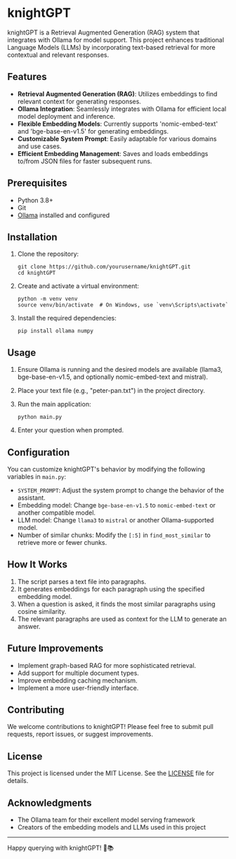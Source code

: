 # knightGPT

knightGPT is a Retrieval Augmented Generation (RAG) system that integrates with Ollama for model support. This project enhances traditional Language Models (LLMs) by incorporating text-based retrieval for more contextual and relevant responses.

## Features

- **Retrieval Augmented Generation (RAG)**: Utilizes embeddings to find relevant context for generating responses.
- **Ollama Integration**: Seamlessly integrates with Ollama for efficient local model deployment and inference.
- **Flexible Embedding Models**: Currently supports 'nomic-embed-text' and 'bge-base-en-v1.5' for generating embeddings.
- **Customizable System Prompt**: Easily adaptable for various domains and use cases.
- **Efficient Embedding Management**: Saves and loads embeddings to/from JSON files for faster subsequent runs.

## Prerequisites

- Python 3.8+
- Git
- [Ollama](https://ollama.ai/) installed and configured

## Installation

1. Clone the repository:

   ```
   git clone https://github.com/yourusername/knightGPT.git
   cd knightGPT
   ```

2. Create and activate a virtual environment:

   ```
   python -m venv venv
   source venv/bin/activate  # On Windows, use `venv\Scripts\activate`
   ```

3. Install the required dependencies:
   ```
   pip install ollama numpy
   ```

## Usage

1. Ensure Ollama is running and the desired models are available (llama3, bge-base-en-v1.5, and optionally nomic-embed-text and mistral).

2. Place your text file (e.g., "peter-pan.txt") in the project directory.

3. Run the main application:

   ```
   python main.py
   ```

4. Enter your question when prompted.

## Configuration

You can customize knightGPT's behavior by modifying the following variables in `main.py`:

- `SYSTEM_PROMPT`: Adjust the system prompt to change the behavior of the assistant.
- Embedding model: Change `bge-base-en-v1.5` to `nomic-embed-text` or another compatible model.
- LLM model: Change `llama3` to `mistral` or another Ollama-supported model.
- Number of similar chunks: Modify the `[:5]` in `find_most_similar` to retrieve more or fewer chunks.

## How It Works

1. The script parses a text file into paragraphs.
2. It generates embeddings for each paragraph using the specified embedding model.
3. When a question is asked, it finds the most similar paragraphs using cosine similarity.
4. The relevant paragraphs are used as context for the LLM to generate an answer.

## Future Improvements

- Implement graph-based RAG for more sophisticated retrieval.
- Add support for multiple document types.
- Improve embedding caching mechanism.
- Implement a more user-friendly interface.

## Contributing

We welcome contributions to knightGPT! Please feel free to submit pull requests, report issues, or suggest improvements.

## License

This project is licensed under the MIT License. See the [LICENSE](LICENSE) file for details.

## Acknowledgments

- The Ollama team for their excellent model serving framework
- Creators of the embedding models and LLMs used in this project

---

Happy querying with knightGPT! 🚀📚
